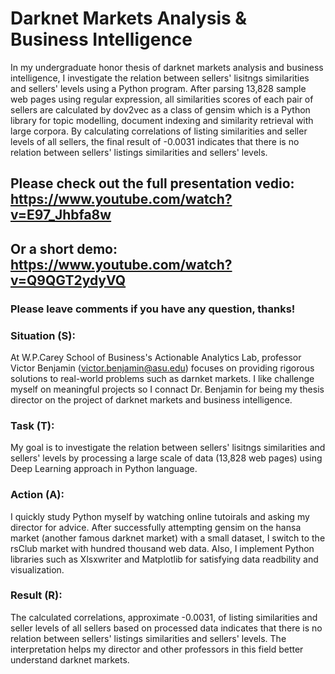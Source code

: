 # Darknet Markets Analysis & Business Intelligence
In my undergraduate honor thesis of darknet markets analysis and business intelligence, I investigate the relation between sellers' lisitngs similarities and sellers' levels using a Python program. 
After parsing 13,828 sample web pages using regular expression, all similarities scores of each pair of sellers are calculated by dov2vec as a class of gensim which is a Python library for topic modelling, document indexing and similarity retrieval with large corpora. By calculating correlations of listing similarities and seller levels of all sellers, the final result of -0.0031 indicates that there is no relation between sellers' listings similarities and sellers' levels. 
## Please check out the full presentation vedio: https://www.youtube.com/watch?v=E97_Jhbfa8w
## Or a short demo: https://www.youtube.com/watch?v=Q9QGT2ydyVQ
### Please leave comments if you have any question, thanks!
### Situation (S): 
At W.P.Carey School of Business's Actionable Analytics Lab, professor Victor Benjamin (victor.benjamin@asu.edu) focuses on providing rigorous solutions to real-world problems such as darnket markets. I like challenge myself on meaningful projects so I connact Dr. Benjamin for being my thesis director on the project of darknet markets and business intelligence.   
### Task (T): 
My goal is to investigate the relation between sellers' lisitngs similarities and sellers' levels by processing a large scale of data (13,828 web pages) using Deep Learning approach in Python language. 
### Action (A): 
I quickly study Python myself by watching online tutoirals and asking my director for advice. After successfully attempting gensim on the hansa market (another famous darknet market) with a small dataset, I switch to the rsClub market with hundred thousand web data. Also, I implement Python libraries such as Xlsxwriter and Matplotlib for satisfying data readbility and visualization.    
### Result (R):
The calculated correlations, approximate -0.0031, of listing similarities and seller levels of all sellers based on processed data indicates that there is no relation between sellers' listings similarities and sellers' levels. The interpretation helps my director and other professors in this field better understand darknet markets. 
